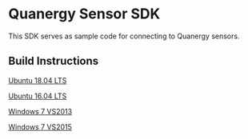 # Quanergy Sensor SDK
This SDK serves as sample code for connecting to Quanergy sensors.

## Build Instructions
[Ubuntu 18.04 LTS](readme/ubuntu1804.md)

[Ubuntu 16.04 LTS](readme/ubuntu1604.md)

[Windows 7 VS2013](readme/win7vs2013.md)

[Windows 7 VS2015](readme/win7vs2015.md)

